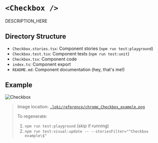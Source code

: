 # `<Checkbox />`

DESCRIPTION_HERE

## Directory Structure

- `Checkbox.stories.tsx`: Component stories (`npm run test:playground`)
- `Checkbox.test.tsx`: Component tests (`npm run test:unit`)
- `Checkbox.tsx`: Component code
- `index.ts`: Component export
- `README.md`: Component documentation (hey, that's me!)

## Example

![Checkbox](../../../.loki/reference/chrome_Checkbox_example.png)

> Image location: [`.loki/reference/chrome_Checkbox_example.png`](../../../.loki/reference/chrome_Checkbox_example.png)
> 
> To regenerate: 
> 1. `npm run test:playground` (skip if running)
> 1. `npm run test:visual:update -- --storiesFilter="^Checkbox example\$"`